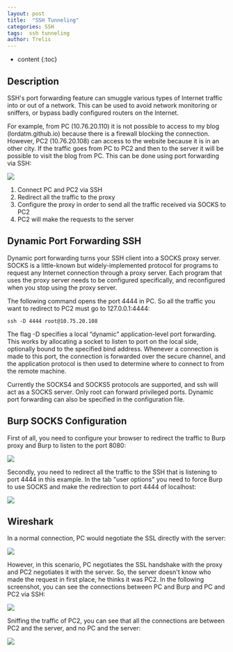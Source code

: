 ```yaml
---
layout: post
title:  "SSH Tunneling"
categories: SSH
tags:  ssh tunneling
author: Trelis
---
```


* content
{:toc}

## Description
SSH's port forwarding feature can smuggle various types of Internet traffic into or out of a network. This can be used to avoid network monitoring or sniffers, or bypass badly configured routers on the Internet.




For example, from PC (10.76.20.110) it is not possible to access to my blog (lordatm.github.io) because there is a firewall blocking the connection. However, PC2 (10.76.20.108) can access to the website because it is in an other city.
If the traffic goes from PC to PC2 and then to the server it will be possible to visit the blog from PC. This can be done using port forwarding via SSH:

![](https://raw.githubusercontent.com/LordATM/lordatm.github.io/master/img/2017-12-20-SSH-Tunneling/SSH_Tunneling.png)

1. Connect PC and PC2 via SSH
2. Redirect all the traffic to the proxy
3. Configure the proxy in order to send all the traffic received via SOCKS to PC2
4. PC2 will make the requests to the server 

## Dynamic Port Forwarding SSH
Dynamic port forwarding turns your SSH client into a SOCKS proxy server. SOCKS is a little-known but widely-implemented protocol for programs to request any Internet connection through a proxy server. Each program that uses the proxy server needs to be configured specifically, and reconfigured when you stop using the proxy server. 

The following command opens the port 4444 in PC. So all the traffic you want to redirect to PC2 must go to 127.0.0.1:4444:

```
ssh -D 4444 root@10.75.20.108
```
The flag -D specifies a local “dynamic” application-level port forwarding. This works by allocating a socket to listen to port on the local side, optionally bound to the specified bind address.  Whenever a connection is made to this port, the connection is forwarded over the secure channel, and the application protocol is then used to determine where to connect to from the remote machine. 

Currently the SOCKS4 and SOCKS5 protocols are supported, and ssh will act as a SOCKS server.  Only root can forward privileged ports. Dynamic port forwarding can also be specified in the configuration file.

## Burp SOCKS Configuration
First of all, you need to configure your browser to redirect the traffic to Burp proxy and Burp to listen to the port 8080:

![](https://raw.githubusercontent.com/LordATM/lordatm.github.io/master/img/2017-12-20-SSH-Tunneling/burp.png)

Secondly, you need to redirect all the traffic to the SSH that is listening to port 4444 in this example. In the tab "user options" you need to force Burp to use SOCKS and make the redirection to port 4444 of localhost:

![](https://raw.githubusercontent.com/LordATM/lordatm.github.io/master/img/2017-12-20-SSH-Tunneling/burp_socks.png)

## Wireshark 
In a normal connection, PC would negotiate the SSL directly with the server:

![](https://raw.githubusercontent.com/LordATM/lordatm.github.io/master/img/2017-12-20-SSH-Tunneling/wireshark_normal.png)

However, in this scenario, PC negotiates the SSL handshake with the proxy and PC2 negotiates it with the server. So, the server doesn't know who made the request in first place, he thinks it was PC2.
In the following screenshot, you can see the connections between PC and Burp and PC and PC2 via SSH:

![](https://raw.githubusercontent.com/LordATM/lordatm.github.io/master/img/2017-12-20-SSH-Tunneling/wireshark_ssh.png)

Sniffing the traffic of PC2, you can see that all the connections are between PC2 and the server, and no PC and the server:

![](https://raw.githubusercontent.com/LordATM/lordatm.github.io/master/img/2017-12-20-SSH-Tunneling/tcp_dump.png)